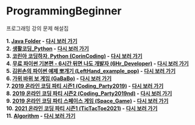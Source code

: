 # ProgrammingBeginner
프로그래밍 강의 문제 해설집

**1. [Java Folder](https://github.com/KimUJeon/ProgrammingBeginner/tree/main/Java) - [다시 보러 가기](https://edu.goorm.io/learn/lecture/12243/%ED%95%9C-%EB%88%88%EC%97%90-%EB%81%9D%EB%82%B4%EB%8A%94-%EC%9E%90%EB%B0%94-%EA%B8%B0%EC%B4%88)**
\
**2. [생활코딩_Python](https://github.com/KimUJeon/ProgrammingBeginner/tree/main/%EC%83%9D%ED%99%9C%EC%BD%94%EB%94%A9_Python) - [다시 보러 가기](https://edu.goorm.io/learn/lecture/44/%EB%B0%94%EB%A1%9C%EC%8B%A4%EC%8A%B5-%EC%83%9D%ED%99%9C%EC%BD%94%EB%94%A9-%ED%8C%8C%EC%9D%B4%EC%8D%AC-python)**
\
**3. [코린아 코딩하자, Python (CorinCoding)](https://github.com/KimUJeon/ProgrammingBeginner/tree/main/CorinCoding) - [다시 보러 가기](https://edu.goorm.io/learn/lecture/21975/%EC%BD%94%EB%A6%B0%EC%95%84-%EC%BD%94%EB%94%A9%ED%95%98%EC%9E%90-with-%ED%8C%8C%EC%9D%B4%EC%8D%AC)**
\
**4. [무료 파이썬 기본편 - 6시간 뒤면 나도 개발자 (6Hr_Developer)](https://github.com/KimUJeon/ProgrammingBeginner/tree/main/6Hr_Developer) - [다시 보러 가기](https://edu.goorm.io/learn/lecture/19917/%EB%AC%B4%EB%A3%8C-%ED%8C%8C%EC%9D%B4%EC%8D%AC-%EA%B8%B0%EB%B3%B8%ED%8E%B8-6%EC%8B%9C%EA%B0%84-%EB%92%A4%EB%A9%B4-%EB%82%98%EB%8F%84-%EA%B0%9C%EB%B0%9C%EC%9E%90)**
\
**5. [김왼손의 파이썬 예제 뽀개기 (LeftHand_example_pop)](https://github.com/KimUJeon/ProgrammingBeginner/tree/main/LeftHand_example_pop) - [다시 보러 가기](https://edu.goorm.io/learn/lecture/11205/%EA%B9%80%EC%99%BC%EC%86%90%EC%9D%98-%ED%8C%8C%EC%9D%B4%EC%8D%AC-%EC%98%88%EC%A0%9C-%EB%BD%80%EA%B0%9C%EA%B8%B0)**
\
**6. [가위 바위 보 게임 (GaBaBo)](https://github.com/KimUJeon/ProgrammingBeginner/tree/main/GaBaBo) - [다시 보러 가기](https://edu.goorm.io/learn/lecture/24499/%EA%B0%80%EC%9C%84%EB%B0%94%EC%9C%84%EB%B3%B4-%EA%B2%8C%EC%9E%84%EC%9D%84-%EB%A7%8C%EB%93%A4%EB%A9%B0-%EB%A7%9B%EB%B3%B4%EB%8A%94-%ED%8C%8C%EC%9D%B4%EC%8D%AC3)**
\
**7. [2019 온라인 코딩 파티 시즌1 (Coding_Party2019)](https://github.com/KimUJeon/ProgrammingBeginner/tree/main/Coding_Party2019) - [다시 보러 가기](https://edu.goorm.io/learn/lecture/13149/2019-%EC%98%A8%EB%9D%BC%EC%9D%B8-%EC%BD%94%EB%94%A9-%ED%8C%8C%ED%8B%B0-%EC%8B%9C%EC%A6%8C1-let-s-%ED%8C%8C%EC%9D%B4%EC%8D%AC)**
\
**8. [2019 온라인 코딩 파티 시즌2 (Coding_Party2019nd)](https://github.com/KimUJeon/ProgrammingBeginner/tree/main/Coding_Party2019nd) - [다시 보러 가기](https://edu.goorm.io/learn/lecture/13372/2019-%EC%98%A8%EB%9D%BC%EC%9D%B8-%EC%BD%94%EB%94%A9-%ED%8C%8C%ED%8B%B0-%EC%8B%9C%EC%A6%8C2-%ED%85%8D%EC%8A%A4%ED%8A%B8-%EC%BD%94%EB%94%A9-%EC%9A%A9%EC%82%AC%EA%B0%80-%EB%90%98%EC%9E%90)**
\
**9. [2019 온라인 코딩 파티 스페이스 게임 (Space_Game)](https://github.com/KimUJeon/ProgrammingBeginner/tree/main/Space_Game) - [다시 보러 가기](https://edu.goorm.io/learn/lecture/16410/2019-%EC%98%A8%EB%9D%BC%EC%9D%B8-%EC%BD%94%EB%94%A9-%ED%8C%8C%ED%8B%B0-%EC%8B%9C%EC%A6%8C2-%EC%8A%A4%ED%8E%98%EC%9D%B4%EC%8A%A4-%EC%96%B4%EB%93%9C%EB%B2%A4%EC%B2%98-%EA%B2%8C%EC%9E%84)**
\
**10. [2021 온라인 코딩 파티 시즌1 (TicTacToe2021)](https://github.com/KimUJeon/ProgrammingBeginner/tree/main/TicTacToe2021) - [다시 보러 가기](https://edu.goorm.io/learn/lecture/24793/2021-%EC%98%A8%EB%9D%BC%EC%9D%B8-%EC%BD%94%EB%94%A9-%ED%8C%8C%ED%8B%B0-%EC%8B%9C%EC%A6%8C1-%EB%8F%84%EC%A0%84-%ED%8B%B1%ED%83%9D%ED%86%A0)**
\
**11. [Algorithm](https://github.com/KimUJeon/ProgrammingBeginner/tree/main/Algorithm) - [다시 보러 가기](https://school.programmers.co.kr/app/courses/12357/dashboard)**

